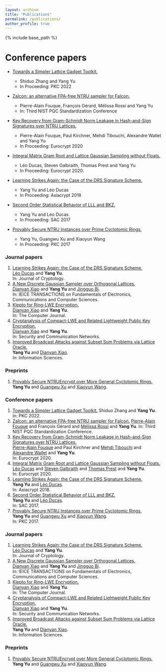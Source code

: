 ```yaml
---
layout: archive
title: "Publications"
permalink: /publications/
author_profile: true
---
```


{% include base_path %}

Conference papers
======

* [Towards a Simpler Lattice Gadget Toolkit.](https://eprint.iacr.org/2021/1664)
  * Shiduo Zhang and Yang Yu
  * In Proceeding: PKC 2022

* [Zalcon: an alternative FPA-free NTRU sampler for Falcon.](https://csrc.nist.gov/CSRC/media/Events/third-pqc-standardization-conference/documents/accepted-papers/yang-zalcon-pqc2021.pdf)
  * Pierre-Alain Fouque, François Gérard, Mélissa Rossi and Yang Yu
  * In: Third NIST PQC Standardization Conference

* [Key Recovery from Gram-Schmidt Norm Leakage in Hash-and-Sign Signatures over NTRU Lattices.](https://eprint.iacr.org/2019/1180)    
  * Pierre-Alain Fouque, Paul Kirchner, Mehdi Tibouchi, Alexandre Wallet and Yang Yu       
  * In Proceeding: Eurocrypt 2020

* [Integral Matrix Gram Root and Lattice Gaussian Sampling without Floats.](https://eprint.iacr.org/2019/320)    
  * Léo Ducas, Steven Galbraith, Thomas Prest and Yang Yu       
  * In Proceeding: Eurocrypt 2020.

* [Learning Strikes Again: the Case of the DRS Signature Scheme.](https://eprint.iacr.org/2018/294)    
  * Yang Yu and Léo Ducas        
  * In Proceeding: Asiacrypt 2018

* [Second Order Statistical Behavior of LLL and BKZ.](https://eprint.iacr.org/2017/730)    
  * Yang Yu and Léo Ducas       
  * In Proceeding: SAC 2017

* [Provably Secure NTRU Instances over Prime Cyclotomic Rings.](https://link.springer.com/chapter/10.1007/978-3-662-54365-8_17)    
  * Yang Yu, Guangwu Xu and Xiaoyun Wang
  * In Proceeding: PKC 2017

### Journal papers
1. [Learning Strikes Again: the Case of the DRS Signature Scheme.](https://eprint.iacr.org/2018/294)    
   [Léo Ducas](https://homepages.cwi.nl/~ducas/) and **Yang Yu**.    
   In: Journal of Cryptology. 
2. [A New Discrete Gaussian Sampler over Orthogonal Lattices.](https://search.ieice.org/bin/summary.php?id=e101-a_11_1880)    
   [Dianyan Xiao](https://xiaodianyan.github.io/) and **Yang Yu** and [Jingguo Bi](http://www.castu.tsinghua.edu.cn/publish/cas/1696/2015/20150616142420143920698/20150616142420143920698_.html).     
   In: IEICE TRANSACTIONS on Fundamentals of Electronics, Communications and Computer Sciences.
3. [Klepto for Ring-LWE Encryption.](https://academic.oup.com/comjnl/article-abstract/61/8/1228/5035449)  
   [Dianyan Xiao](https://xiaodianyan.github.io/) and **Yang Yu**.    
   In: The Computer Journal.
4. [Cryptanalysis of Compact-LWE and Related Lightweight Public Key Encryption.](https://www.hindawi.com/journals/scn/2018/4957045/)    
   [Dianyan Xiao](https://xiaodianyan.github.io/) and **Yang Yu**.    
   In: Security and Communication Networks.
5. [Improved Broadcast Attacks against Subset Sum Problems via Lattice Oracle.](https://www.sciencedirect.com/science/article/pii/S0020025518302780)    
   **Yang Yu** and [Dianyan Xiao](https://xiaodianyan.github.io/).    
   In: Information Sciences.

### Preprints
1. [Provably Secure NTRUEncrypt over More General Cyclotomic Rings.](https://eprint.iacr.org/2017/304)    
   **Yang Yu** and [Guangwu Xu](http://people.uwm.edu/gxu4uwm/) and [Xiaoyun Wang](http://www.castu.tsinghua.edu.cn/publish/casen/1695/2010/20101224093253705266640/20101224093253705266640_.html).    







### Conference papers
1. [Towards a Simpler Lattice Gadget Toolkit.](https://eprint.iacr.org/2021/1664)
   Shiduo Zhang and **Yang Yu**. 
   In: PKC 2022.
2. [Zalcon: an alternative FPA-free NTRU sampler for Falcon.](https://csrc.nist.gov/CSRC/media/Events/third-pqc-standardization-conference/documents/accepted-papers/yang-zalcon-pqc2021.pdf)
   [Pierre-Alain Fouque](https://www.di.ens.fr/~fouque/) and François Gérard and [Mélissa Rossi](https://melissarossi.fr/) and **Yang Yu**.
   In: Third NIST PQC Standardization Conference.
3. [Key Recovery from Gram-Schmidt Norm Leakage in Hash-and-Sign Signatures over NTRU Lattices.](https://eprint.iacr.org/2019/1180)    
   [Pierre-Alain Fouque](https://www.di.ens.fr/~fouque/) and Paul Kirchner and [Mehdi Tibouchi](https://www.normalesup.org/~tibouchi/pub.html) and [Alexandre Wallet](https://awallet.github.io/) and **Yang Yu**.       
   In: Eurocrypt 2020.
4. [Integral Matrix Gram Root and Lattice Gaussian Sampling without Floats.](https://eprint.iacr.org/2019/320)    
   [Léo Ducas](https://homepages.cwi.nl/~ducas/) and [Steven Galbraith](https://www.math.auckland.ac.nz/~sgal018/) and [Thomas Prest](https://tprest.github.io/) and **Yang Yu**.       
   In: Eurocrypt 2020.
5. [Learning Strikes Again: the Case of the DRS Signature Scheme.](https://eprint.iacr.org/2018/294)    
   **Yang Yu** and [Léo Ducas](https://homepages.cwi.nl/~ducas/).        
   In: Asiacrypt 2018.
6. [Second Order Statistical Behavior of LLL and BKZ.](https://eprint.iacr.org/2017/730)    
   **Yang Yu** and [Léo Ducas](https://homepages.cwi.nl/~ducas/).       
   In: SAC 2017.
7. [Provably Secure NTRU Instances over Prime Cyclotomic Rings.](https://link.springer.com/chapter/10.1007/978-3-662-54365-8_17)    
   **Yang Yu** and [Guangwu Xu](http://people.uwm.edu/gxu4uwm/) and [Xiaoyun Wang](http://www.castu.tsinghua.edu.cn/publish/casen/1695/2010/20101224093253705266640/20101224093253705266640_.html).        
   In: PKC 2017.

### Journal papers
1. [Learning Strikes Again: the Case of the DRS Signature Scheme.](https://eprint.iacr.org/2018/294)    
   [Léo Ducas](https://homepages.cwi.nl/~ducas/) and **Yang Yu**.    
   In: Journal of Cryptology. 
2. [A New Discrete Gaussian Sampler over Orthogonal Lattices.](https://search.ieice.org/bin/summary.php?id=e101-a_11_1880)    
   [Dianyan Xiao](https://xiaodianyan.github.io/) and **Yang Yu** and [Jingguo Bi](http://www.castu.tsinghua.edu.cn/publish/cas/1696/2015/20150616142420143920698/20150616142420143920698_.html).     
   In: IEICE TRANSACTIONS on Fundamentals of Electronics, Communications and Computer Sciences.
3. [Klepto for Ring-LWE Encryption.](https://academic.oup.com/comjnl/article-abstract/61/8/1228/5035449)  
   [Dianyan Xiao](https://xiaodianyan.github.io/) and **Yang Yu**.    
   In: The Computer Journal.
4. [Cryptanalysis of Compact-LWE and Related Lightweight Public Key Encryption.](https://www.hindawi.com/journals/scn/2018/4957045/)    
   [Dianyan Xiao](https://xiaodianyan.github.io/) and **Yang Yu**.    
   In: Security and Communication Networks.
5. [Improved Broadcast Attacks against Subset Sum Problems via Lattice Oracle.](https://www.sciencedirect.com/science/article/pii/S0020025518302780)    
   **Yang Yu** and [Dianyan Xiao](https://xiaodianyan.github.io/).    
   In: Information Sciences.

### Preprints
1. [Provably Secure NTRUEncrypt over More General Cyclotomic Rings.](https://eprint.iacr.org/2017/304)    
   **Yang Yu** and [Guangwu Xu](http://people.uwm.edu/gxu4uwm/) and [Xiaoyun Wang](http://www.castu.tsinghua.edu.cn/publish/casen/1695/2010/20101224093253705266640/20101224093253705266640_.html).    



